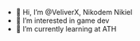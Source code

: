 - 👋 Hi, I’m @VeliverX, Nikodem Nikiel
- 👀 I’m interested in game dev
- 🌱 I’m currently learning at ATH


